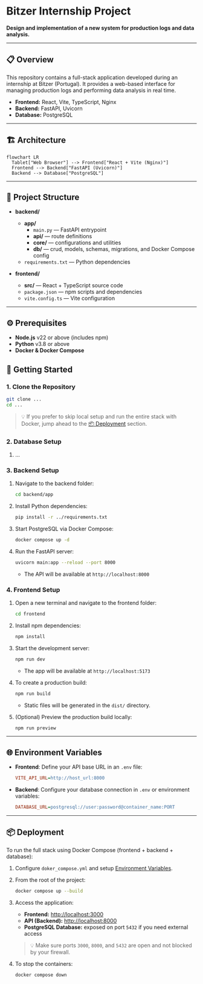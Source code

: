 # Bitzer Internship Project

**Design and implementation of a new system for production logs and data analysis.**

---

## 📋 Overview

This repository contains a full-stack application developed during an internship at Bitzer (Portugal). It provides a web-based interface for managing production logs and performing data analysis in real time.

- **Frontend:** React, Vite, TypeScript, Nginx
- **Backend:** FastAPI, Uvicorn
- **Database:** PostgreSQL

---

## 🏗️ Architecture

```mermaid
flowchart LR
  Tablet["Web Browser"] --> Frontend["React + Vite (Nginx)"]
  Frontend --> Backend["FastAPI (Uvicorn)"]
  Backend --> Database["PostgreSQL"]
```

---

## 📁 Project Structure

- **backend/**

  - **app/**
    - `main.py` — FastAPI entrypoint
    - **api/** — route definitions
    - **core/** — configurations and utilities
    - **db/** — crud, models, schemas, migrations, and Docker Compose config
  - `requirements.txt` — Python dependencies

- **frontend/**
  - **src/** — React + TypeScript source code
  - `package.json` — npm scripts and dependencies
  - `vite.config.ts` — Vite configuration

---

## ⚙️ Prerequisites

- **Node.js** v22 or above (includes npm)
- **Python** v3.8 or above
- **Docker & Docker Compose**

## 🚀 Getting Started

### 1. Clone the Repository

```bash
git clone ...
cd ...
```

> 💡 If you prefer to skip local setup and run the entire stack with Docker, jump ahead to the [📦 Deployment](#-deployment) section.

### 2. Database Setup

1. ...

### 3. Backend Setup

1. Navigate to the backend folder:

   ```bash
   cd backend/app
   ```

2. Install Python dependencies:

   ```bash
   pip install -r ../requirements.txt
   ```

3. Start PostgreSQL via Docker Compose:

   ```bash
   docker compose up -d
   ```

4. Run the FastAPI server:

   ```bash
   uvicorn main:app --reload --port 8000
   ```

   - The API will be available at `http://localhost:8000`

### 4. Frontend Setup

1. Open a new terminal and navigate to the frontend folder:

   ```bash
   cd frontend
   ```

2. Install npm dependencies:

   ```bash
   npm install
   ```

3. Start the development server:

   ```bash
   npm run dev
   ```

   - The app will be available at `http://localhost:5173`

4. To create a production build:

   ```bash
   npm run build
   ```

   - Static files will be generated in the `dist/` directory.

5. (Optional) Preview the production build locally:

   ```bash
   npm run preview
   ```

---

## 🌐 Environment Variables

- **Frontend**: Define your API base URL in an `.env` file:

  ```ini
  VITE_API_URL=http://host_url:8000
  ```

- **Backend**: Configure your database connection in `.env` or environment variables:

  ```ini
  DATABASE_URL=postgresql://user:password@container_name:PORT
  ```

---

## 📦 Deployment

To run the full stack using Docker Compose (frontend + backend + database):

1. Configure ``doker_compose.yml`` and setup [Environment Variables](#-environment-variables).

2. From the root of the project:

   ```bash
   docker compose up --build
   ```

3. Access the application:

   - **Frontend:** [http://localhost:3000](http://localhost:3000)
   - **API (Backend):** [http://localhost:8000](http://localhost:8000)
   - **PostgreSQL Database:** exposed on port `5432` if you need external access

   > 💡 Make sure ports `3000`, `8000`, and `5432` are open and not blocked by your firewall.

4. To stop the containers:

   ```bash
   docker compose down
   ```

